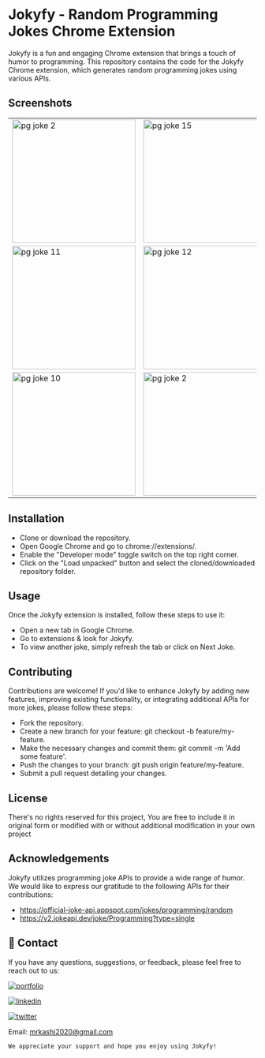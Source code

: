 # Jokyfy - Random Programming Jokes Chrome Extension
Jokyfy is a fun and engaging Chrome extension that brings a touch of humor to programming. This repository contains the code for the Jokyfy Chrome extension, which generates random programming jokes using various APIs.

## Screenshots

|     |     |     |
| --- | --- | --- |
| <img width="250" alt="pg joke 2" src="https://github.com/KashifKhaan/Jokyfy_Chrome-Extension-Programming-Memes/assets/88695658/a0d96f90-7ba2-47bb-80a7-87d5d3e5cfb8"> | <img width="250" alt="pg joke 15" src="https://github.com/KashifKhaan/Jokyfy_Chrome-Extension-Programming-Memes/assets/88695658/9f4dc8d9-0b77-4813-8647-62d2b1338bdf"> | <img width="250" alt="pg joke 3" src="https://github.com/KashifKhaan/Jokyfy_Chrome-Extension-Programming-Memes/assets/88695658/6b587ddd-dcc6-4e7a-ae18-567e07bbcd54"> |
| <img width="250" alt="pg joke 11" src="https://github.com/KashifKhaan/Jokyfy_Chrome-Extension-Programming-Memes/assets/88695658/891e5b88-a621-4abe-bef5-c7eab13c381e"> | <img width="250" alt="pg joke 12" src="https://github.com/KashifKhaan/Jokyfy_Chrome-Extension-Programming-Memes/assets/88695658/d725e3e8-9e32-4ebf-8553-0f431e42e1cf"> | <img width="250" alt="pg joke 3" src="https://github.com/KashifKhaan/Jokyfy_Chrome-Extension-Programming-Memes/assets/88695658/9a201266-aef2-4b24-b631-0a7764273f4f"> |
| <img width="250" alt="pg joke 10" src="https://github.com/KashifKhaan/Jokyfy_Chrome-Extension-Programming-Memes/assets/88695658/eaf54544-0067-4c33-b091-26041b8f7ace"> | <img width="250" alt="pg joke 2" src="https://github.com/KashifKhaan/Jokyfy_Chrome-Extension-Programming-Memes/assets/88695658/434c8d8a-8137-4517-9a3c-d59a00272631"> |  |



## Installation
- Clone or download the repository.
- Open Google Chrome and go to chrome://extensions/.
- Enable the "Developer mode" toggle switch on the top right corner.
- Click on the "Load unpacked" button and select the cloned/downloaded repository folder.

## Usage
Once the Jokyfy extension is installed, follow these steps to use it:

- Open a new tab in Google Chrome.
- Go to extensions & look for Jokyfy.
- To view another joke, simply refresh the tab or click on Next Joke.


## Contributing
Contributions are welcome! If you'd like to enhance Jokyfy by adding new features, improving existing functionality, or integrating additional APIs for more jokes, please follow these steps:

- Fork the repository.
- Create a new branch for your feature: git checkout -b feature/my-feature.
- Make the necessary changes and commit them: git commit -m 'Add some feature'.
- Push the changes to your branch: git push origin feature/my-feature.
- Submit a pull request detailing your changes.

## License
There's no rights reserved for this project, You are free to include it in original form or modified with or without additional modification in your own project

## Acknowledgements
Jokyfy utilizes programming joke APIs to provide a wide range of humor. We would like to express our gratitude to the following APIs for their contributions:

- https://official-joke-api.appspot.com/jokes/programming/random
- https://v2.jokeapi.dev/joke/Programming?type=single

## 🔗 Contact
If you have any questions, suggestions, or feedback, please feel free to reach out to us:

[![portfolio](https://img.shields.io/badge/my_portfolio-000?style=for-the-badge&logo=ko-fi&logoColor=white)](https://dribbble.com/Kashif420)

[![linkedin](https://img.shields.io/badge/linkedin-0A66C2?style=for-the-badge&logo=linkedin&logoColor=white)](https://www.linkedin.com/in/mr-kashif-442146214/)

[![twitter](https://img.shields.io/badge/twitter-1DA1F2?style=for-the-badge&logo=twitter&logoColor=white)](https://twitter.com/KaxhifKhan)

Email: mrkashi2020@gmail.com

`We appreciate your support and hope you enjoy using Jokyfy!`
